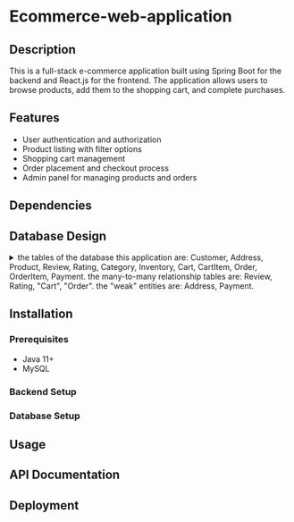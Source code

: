 # Ecommerce-web-application


## Description
This is a full-stack e-commerce application built using Spring Boot for the backend and React.js for the frontend. The application allows users to browse products, add them to the shopping cart, and complete purchases.


## Features
- User authentication and authorization
- Product listing with filter options
- Shopping cart management
- Order placement and checkout process
- Admin panel for managing products and orders


## Dependencies


## Database Design
<details>
  <summary>
    the tables of the database this application are: Customer, Address, Product, Review, Rating, Category, Inventory, Cart, CartItem, Order, OrderItem, Payment.
    the many-to-many relationship tables are: Review, Rating, "Cart", "Order".
    the "weak" entities are: Address, Payment.
  </summary>

  - relationships:
    - Customer:
      - has one-to-many relationship with Cart
      - has one-to-many relationship with Order
      - has one-to-many relationship with Payment
      - has one-to-many relationship with Address
    - Address:
      - has many-to-one relationship with Customer
    - Product:
      - has many-to-many relationship with Cart
      - has many-to-many relationship with Order
      - has many-to-many relationship with Review
      - has many-to-many relationship with Rating
      - has many-to-one relationship with Category
      - has one-to-many (or can be one-to-one) relationship with Inventory
    - Review:
      - has many-to-one relationship with Product
      - has many-to-one relationship with Customer
    - Rating:
      - has many-to-one relationship with Product
      - has many-to-one relationship with Customer
    - Category:
      - has one-to-many relationship with Product
    - Inventory:
      - has many-to-one (or can be one-to-one) relationship with Product
    - Category:
      - has one-to-one relationship with Product
    - Cart:
      - has many-to-one relationship with Customer
      - has one-to-many relationship with CartItem
    - CartItem:
      - has one-to-one relationship with Product
      - has many-to-one relationship with Cart
    - Order:
      - has many-to-one relationship with Customer
      - has one-to-many relationship with OrderItem
    - OrderItem:
      - has one-to-one relationship with Product
      - has many-to-one relationship with Order
    - Payment:
      - has many-to-one relationship with Customer

  - associating of the tables with their functionsalities/features in the application:
    - 
  
</details> 


## Installation

### Prerequisites
- Java 11+
- MySQL

### Backend Setup

### Database Setup


## Usage


## API Documentation


## Deployment
